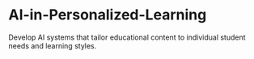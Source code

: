 # AI-in-Personalized-Learning
Develop AI systems that tailor educational content to individual student needs and learning styles.
